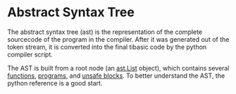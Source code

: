 Abstract Syntax Tree
====================

The abstract syntax tree (ast) is the representation of the complete sourcecode of the program 
in the compiler. After it was generated out of the token stream, it is converted into the final 
tibasic code by the python compiler script. 

The AST is built from a root node (an [ast.List](/python-api/ast/List) object), which contains several 
[functions](/python-api/ast/Function), [programs](/python-api/ast/Program), and [unsafe blocks](/python-api/ast/Unsafe). To 
better understand the AST, the python reference is a good start. 
